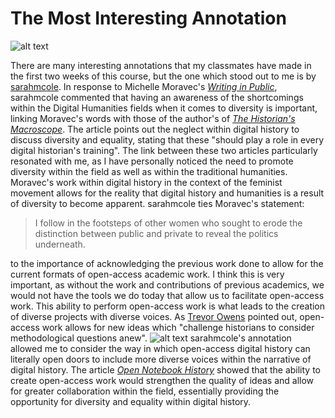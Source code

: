 # The Most Interesting Annotation
![alt text](https://static.pexels.com/photos/442575/pexels-photo-442575.jpeg)

There are many interesting annotations that my classmates have made in the first two weeks of this course, but the one which stood out to me is by [sarahmcole](https://hyp.is/xx_dBGNjEee31tfL0wpC6w/michellemoravec.com/michelle-moravec/). In response to Michelle Moravec's [*Writing in Public*](http://michellemoravec.com/michelle-moravec/), sarahmcole commented that having an awareness of the shortcomings within the Digital Humanities fields when it comes to diversity is important, linking Moravec's words with those of the author's of [*The Historian's Macroscope*](http://www.themacroscope.org/2.0/diversity-in-digital-history/). The article points out the neglect within digital history to discuss diversity and equality, stating that these "should play a role in every digital historian's training". The link between these two articles particularly resonated with me, as I have personally noticed the need to promote diversity within the field as well as within the traditional humanities. Moravec's work within digital history in the context of the feminist movement allows for the reality that digital history and humanities is a result of diversity to become apparent. sarahmcole ties Moravec's statement:  
> I follow in the footsteps of other women who sought to erode the distinction between public and private to reveal the politics underneath.

to the importance of acknowledging the previous work done to allow for the current formats of open-access academic work. I think this is very important, as without the work and contributions of previous academics, we would not have the tools we do today that allow us to facilitate open-access work. This ability to perform open-access work is what leads to the creation of diverse projects with diverse voices. As [Trevor Owens](http://www.trevorowens.org/2008/03/sunrise-on-methodology-and-radical-transparency-of-sources-in-historical-writing/) pointed out, open-access work allows for new ideas which "challenge historians to consider methodological questions anew". 
![alt text](https://static.pexels.com/photos/356043/pexels-photo-356043.jpeg)
sarahmcole's annotation allowed me to consider the way in which open-access digital history can literally open doors to include more diverse voices within the narrative of digital history. The article [*Open Notebook History*](http://wcm1.web.rice.edu/open-notebook-history.html) showed that the ability to create open-access work would strengthen the quality of ideas and allow for greater collaboration within the field, essentially providing the opportunity for diversity and equality within digital history.
